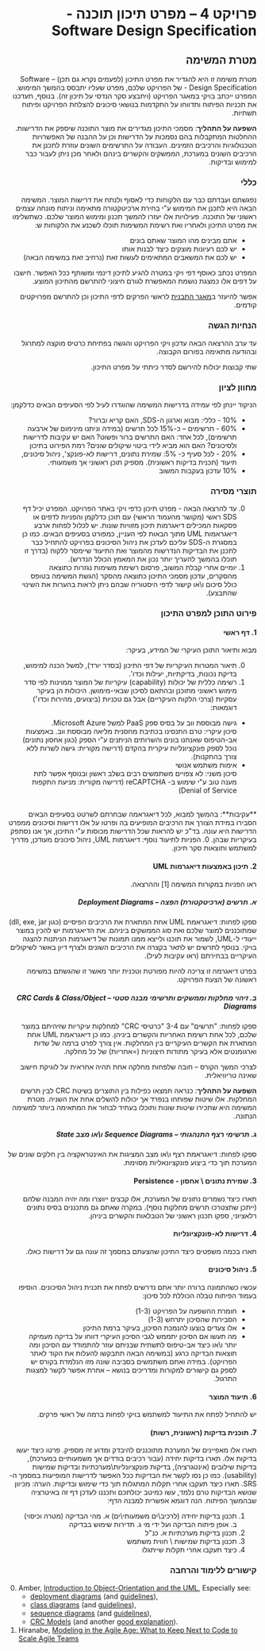 <div dir="rtl">
<div>
</div>

# פרויקט 4 – מפרט תיכון תוכנה - Software Design Specification

## מטרת המשימה
מטרת משימה זו היא להגדיר את מפרט התיכון (לפעמים נקרא גם תכן) – Software Design Specification - של הפרויקט שלכם, מפרט שעליו יתבסס בהמשך המימוש. המפרט ייכתב בויקי במאגר הפרויקט (ויתבצע סקר הנדסי על תיכון זה). בנוסף, תעדכנו את תכניות הפיתוח ותדווחו על התקדמות בנושאי סיכונים להצלחת הפרויקט ופיתוח תשתיות.

**השפעה על התהליך**: מסמכי התיכון מגדירים את מוצר התוכנה שיספק את הדרישות. ההחלטות המתקבלות בהם נסמכות על הדרישות וכן על ההבנה של האפשרויות הטכנולוגיות והרכיבים הזמינים. העבודה על התרשימים השונים עוזרת לתכנן את הרכיבים השונים במערכת, הממשקים והקשרים בינהם ולאחר מכן ניתן לעבור כבר למימוש ובדיקות.

### כללי
נפגשתם ועבדתם כבר עם הלקוחות כדי לאסוף ולנתח את דרישות המוצר. המשימה הבאה היא לתכנן את המימוש ע"י בחירת ארכיטקטורה מתאימה וניתוח מונחה עצמים ראשוני של התוכנה. פעילויות אלו יעזרו להמשך תכנון ומימוש המוצר שלכם.
כשתשלימו את מפרט התיכון ולאחריו ואת רשימת המשימות תוכלו לשכנע את הלקוחות ש:

- אתם מבינים מהו המוצר שאתם בונים
- יש לכם רעיונות מוצקים כיצד לבנות אותו
- יש לכם את המשאבים המתאימים לעשות זאת (נרחיב זאת במשימה הבאה)

המפרט נכתב כאוסף דפי ויקי במטרה להגיע לתיכון דינמי ומשותף ככל האפשר. חישבו על דפים אלו כמצגת נושמת המאפשרת לגורם חיצוני להתרשם מהתיכון המוצע.

אפשר להיעזר ב[מאגר התבנית][sds-template] לראשי הפרקים לדפי התיכון וכן להתרשם מפרויקטים קודמים.

### הנחיות הגשה
עד ערב ההרצאה הבאה עדכון ויקי הפרויקט והגשה בפתיחת כרטיס מוקצה למתרגל ובהודעה מתאימה בפורום הקבוצה.

שתי קבוצות יכולות להירשם לסדר כיתתי על מפרט התיכון.

### מחוון לציון
הניקוד יינתן לפי עמידה בדרישות המשימה שהוגדרו לעיל לפי הסעיפים הבאים כדלקמן:

- 10% - כללי: מבוא וארגון ה-SDS, האם קריא וברור?
- 60% - תרשימים – כ-15% לכל תרשים (במידה וניתנו מינימום של ארבעה תרשימים), לכל אחד: האם התרשים ברור ופשוט? האם יש עקיבות לדרישות ולסיכונים? האם הוא מביא לידי ביטוי שיקולים שונים? רמת הפירוט בתיכון
- 20% - לכל סעיף כ- 5%: שמירת נתונים, דרישות לא-פונקצ', ניהול סיכונים, תיעוד (תכנית בדיקות ראשונית). מספיק תוכן ראשוני אך משמעותי.
- 10% עדכון בעקבות המשוב

### תוצרי מסירה
0. עד להרצאה הבאה - מפרט תיכון כדפי ויקי באתר הפרויקט. המפרט יכיל דף SDS ראשי (מקושר מהעמוד הראשי) עם תוכן כדלקמן והפניות לדפים או פסקאות המכילים דיאגרמות תיכון מזוויות שונות. יש לכלול לפחות ארבע דיאגראמות UML מתוך הבאות לפי העניין, כמפורט בסעיפים הבאים. 
כמו כן במסגרת ה-SDS  עליכם לעדכן את ניהול הסיכונים בפרויקט להתחיל כבר לתכנן את הבדיקות הנדרשות מהמוצר ואת התיעוד שיימסר ללקוח (בדרך זו תוכלו בהמשך להעריך יותר נכון את המאמץ הכולל הנדרש).
1. יומיים אחרי קבלת המשוב, פרסום רשימת משימות נגזרות כתוצאה מהסקרים, עדכון מסמכי התיכון כתוצאה מהסקר (הגשת המשימה בטופס כולל סיכום ו\או קישור לדפי היסטוריה שבהם ניתן לראות בהערות את השינוי שהתבצע).

### פירוט התוכן למפרט התיכון

#### 1. דף ראשי
מבוא ותיאור התוכן העיקרי של המידע, בעיקר:

0. תיאור המטרות העיקריות של דפי התיכון (בסדר יורד), למשל הכנה למימוש, בדיקת נכונות, בדיקתיות, יעילות וכדו'. 
0. רשימה כללית של יכולות (capability) עיקריות של המוצר ממוינות לפי סדר מימוש ראשוני מתוכנן ובהתאם לסיכון שבאי-מימושן. היכולות הן בעיקר עסקיות (צרכי הלקוח העיקריים) אבל גם טכניות (ביצועים, מהירות וכדו׳)
דוגמאות:
 - גישה מבוססת ווב על בסיס ספק PaaS למשל Microsoft Azure.<br/>
   סיכון עיקרי: טרם התנסינו בכתיבת מחסנית מליאה מבוססת ווב. באמצעות אב-הטיפוס שאנחנו בונים והשרותים הניתנים ע"י הספק (כגון אחסון נתונים) נוכל לספק פונקציונליות עיקרית בהקדם (דרישה מקורית: גישה לשרות ללא צורך בהתקנות).
 - אימות משתמש אנושי<br/>
סיכון משני: לא צפויים משתמשים רבים בשלב ראשון ובנוסף אפשר לתת מענה טוב ע"י שימוש ב- reCAPTCHA
(דרישה מקורית: מניעת התקפות Denial of Service)<br/>
<br/>
**עקיבות**: בהמשך למבוא, לכל דיאגראמה שבחרתם לשרטט בסעיפים הבאים הסבירו במידת הצורך את הרכיבים המופיעים בה ופרטו על אלו דרישות וסיכונים ממפרט הדרישות היא עונה. בד"כ יש להראות שכל הדרישות מכוסות ע"י התיכון, אך אנו נסתפק בעיקריות שבהן.
0. הפניות לתיעוד נוסף: דיאגרמות UML, ניהול סיכונים מעודכן, מדריך למשתמש ותוצאות סקר תיכון.

#### 2. תיכון באמצעות דיאגרמות UML

ראו הפניות במקורות המשימה [1] וההרצאה.

##### א. תרשים (ארכיטקטורת) הפצה – Deployment Diagrams
 ספקו לפחות: דיאגראמת UML אחת המתארת את הרכיבים הפיסיים (כגון dll, exe, jar) שמתוכננים למוצר שלכם ואת סוג הממשקים ביניהם. את הדיאגרמות יש להכין במוצר ייעודי ל-UML, לשמור את תוכנו ולייצא ממנו תמונות של דיאגרמות הניתנות להצגה בויקי. בנוסף לתרשים יש לתאר בקצרה את הרכיבים השונים ולצרף דיון באשר לשיקולים העיקריים בבחירתם (ראו עקיבות לעיל).

בפרט דיאגרמה זו צריכה להיות מפורטת וטכנית יותר מאשר זו שהגשתם במשימה ראשונה של הצעת הפרויקט.

##### ב. זיהוי מחלקות וממשקים ותרשימי מבנה סטטי – CRC Cards & Class/Object Diagrams
ספקו לפחות: "תרשים" עם 3-4 "כרטיסי CRC" למחלקות עיקריות שזיהיתם במוצר שלכם, לכל אחת רשימת האחריות והקשרים ביניהן. כמו כן דיאגראמת UML אחת המתארת את הקשרים העיקריים בין המחלקות. אין צורך לפרט ברמה של שדות וארגומנטים אלא בעיקר מתודות חיצוניות (=אחריות) של כל מחלקה.

לצרכי המשך הקורס – חובה שלפחות מחלקה אחת תהיה אחראית על לוגיקת חישוב שאינה טריוויאלית.

**השפעה על התהליך**: כנראה תמצאו כפילות בין התוצרים בשיטת CRC  לבין תרשים המחלקות. אלו שיטות שפותחו בנפרד אך יכולות להשלים אחת את השניה. מטרת המשימה היא שתכירו שיטות שונות ותוכלו בעתיד לבחור את המתאימה ביותר למשימה הנתונה.

##### ג. תרשימי רצף התנהגותי – Sequence Diagrams ו\או מצב State
ספקו לפחות: דיאגראמת רצף ו\או מצב המציגות את האינטראקציה בין חלקים שונים של המערכת תוך כדי ביצוע פונקציונאליות מסוימת.

#### 3.	שמירת נתונים \ אחסון - Persistence
 תארו כיצד נשמרים נתונים של המערכת, אלו קבצים ייווצרו ומה יהיה המבנה שלהם (ייתכן שתצטרכו תרשים מחלקות נוסף). במקרה שאתם גם מתכננים בסיס נתונים רלאציוני, ספקו תכנון ראשוני של הטבלאות והקשרים ביניהן.

#### 4. דרישות לא-פונקציונליות
תארו בכמה משפטים כיצד התיכון שהצעתם במסמך זה עונה גם על דרישות כאלו.

#### 5. ניהול סיכונים
עכשיו כשהתמונה ברורה יותר אתם נדרשים לפתח את תכנית ניהול הסיכונים. הוסיפו בעמוד הפיתוח טבלה הכוללת לכל סיכון:
-	חומרת ההשפעה על הפרויקט (1-3)
-	הסבירות שהסיכון יתרחש (1-3)
-	אלו צעדים בוצעו להנמכת הסיכון, בעיקר ברמת התיכון
-	מה תעשו אם הסיכון יתממש
לגבי הסיכון העיקרי דווחו על בדיקה מעמיקה יותר ו\או כיצד אב-טיפוס לתשתית שבניתם עוזר להתמודד עם הסיכון ומה תוצאות הבדיקה כרגע (במשימה הבאה תתבקשו להעלות את הקוד לאתר הפרויקט). במידה ואתם משתמשים בסביבה שונה מזו הנלמדת בקורס יש לספק גם קישורים למקורות ומדריכים בנושא – אחרת אפשר לקשר למצגות התרגול.

#### 6. תיעוד המוצר
יש להתחיל לפתח את התיעוד למשתמש בויקי לפחות ברמה של ראשי פרקים.

#### 7. תוכנית בדיקות (ראשונית, רשות)
 תארו אלו מאפיינים של המערכת מתוכננים להיבדק ומדוע זה מספיק. פרטו כיצד יעשו בדיקות אלו. תארו בדיקות יחידה (עבור רכיבים בודדים אך משמעותיים במערכת), בדיקות שילובים (אינטגרציה), בדיקות פונקציונליות\מערכתיות ובדיקות שמישות (usability). כמו כן נסו לקשר את הבדיקות ככל האפשר לדרישות המופיעות במסמך ה-SRS. תארו כיצד תעקבו אחרי תקלות המתגלות תוך כדי שימוש ובדיקות.
הערה: מכיוון שנושא הבדיקות טרם נלמד, עשו כמיטב יכולתכם ותכננו לעדכן דף זה באיטרציה שבהמשך הפיתוח. הנה דוגמא אפשרית למבנה הדף:

1.	תכנון בדיקות יחידה (לרכיב\ים משמעותי\ים)
א.	מהי הבדיקה (מטרה וכיסוי)
ב.	אופן פיתוח הבדיקה ועל ידי מי
ג.	תדירות שימוש בבדיקה
2.	תכנון בדיקות מערכתיות
א.	כנ"ל
3.	תכנון בדיקות שמישות \ חווית משתמש
4.	כיצד תעקבו אחרי תקלות שייתגלו 


### קישורים ללימוד והרחבה
<div dir="ltr">
<div>
</div>

0. Amber, [Introduction to Object-Orientation and the UML][amber-intro], Especially see:
   - [deployment diagrams][doployment] (and [guidelines][doployment-g]),
   - [class diagrams][class] (and [guidelines][class-g]), 
   - [sequence diagrams][seq] (and [guidelines][seq-g]), 
   - [CRC Models][crc] (and another [good explanation][crc2]).
0. Hiranabe, [Modeling in the Agile Age: What to Keep Next to Code to Scale Agile Teams][Hiranabe]

</div>

<!-- Links -->
[sds-template]: https://github.com/robi-y/seproject-team-template/wiki/sds

[amber-intro]: http://www.agiledata.org/essays/objectOrientation101.html
[doployment]: http://www.agilemodeling.com/artifacts/deploymentDiagram.htm
[doployment-g]: http://www.agilemodeling.com/style/deploymentDiagram.htm

[class]: http://www.agilemodeling.com/artifacts/classDiagram.htm
[class-g]: http://www.agilemodeling.com/style/classDiagram.htm

[seq]: http://www.agilemodeling.com/artifacts/sequenceDiagram.htm
[seq-g]: http://www.agilemodeling.com/style/sequenceDiagram.htm

[crc]: http://www.agilemodeling.com/artifacts/crcModel.htm
[crc2]: http://leanagilechange.com/leanagilewiki/index.php?title=Class_Responsibility_Collaboration

[Hiranabe]: http://www.infoq.com/articles/kenji-modeling-agile